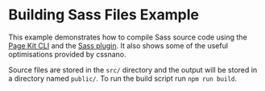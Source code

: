 # Building Sass Files Example

This example demonstrates how to compile Sass source code using the [Page Kit CLI] and the [Sass plugin]. It also shows some of the useful optimisations provided by cssnano.

Source files are stored in the `src/` directory and the output will be stored in a directory named `public/`. To run the build script run `npm run build`.

[Page Kit CLI]: ../../packages/dotcom-build-base/README.md
[Sass plugin]: ../../packages/dotcom-build-sass/README.md
